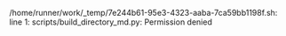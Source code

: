 /home/runner/work/_temp/7e244b61-95e3-4323-aaba-7ca59bb1198f.sh: line 1: scripts/build_directory_md.py: Permission denied
